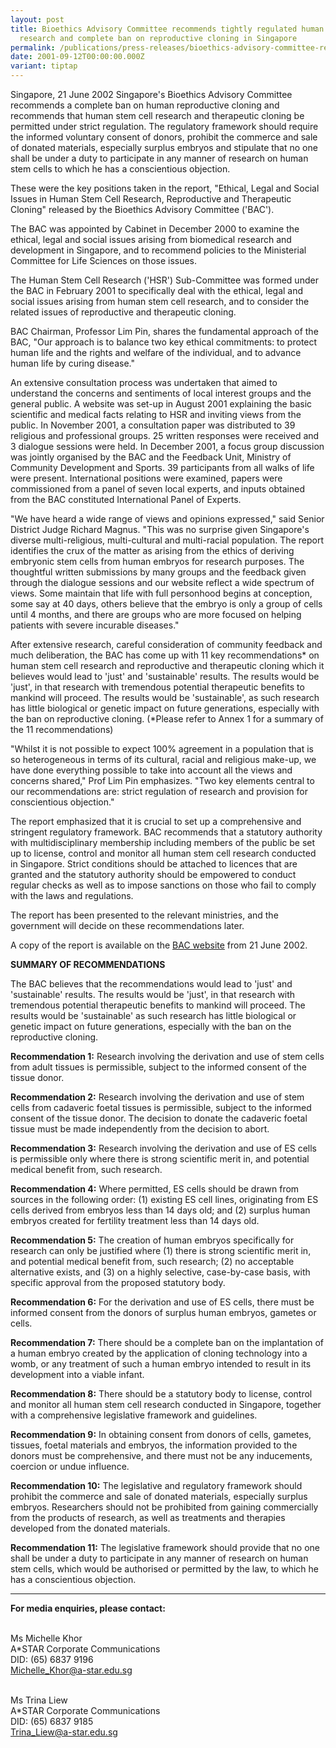 ```yaml
---
layout: post
title: Bioethics Advisory Committee recommends tightly regulated human stem cell
  research and complete ban on reproductive cloning in Singapore
permalink: /publications/press-releases/bioethics-advisory-committee-recommends-tightly-regulated-human-stem-cell-research-and-complete-ban-on-reproductive-cloning-in-singapore/
date: 2001-09-12T00:00:00.000Z
variant: tiptap
---
```

<p>Singapore, 21 June 2002 Singapore's Bioethics Advisory Committee recommends
a complete ban on human reproductive cloning and recommends that human
stem cell research and therapeutic cloning be permitted under strict regulation.
The regulatory framework should require the informed voluntary consent
of donors, prohibit the commerce and sale of donated materials, especially
surplus embryos and stipulate that no one shall be under a duty to participate
in any manner of research on human stem cells to which he has a conscientious
objection.</p>
<p>These were the key positions taken in the report, "Ethical, Legal and
Social Issues in Human Stem Cell Research, Reproductive and Therapeutic
Cloning" released by the Bioethics Advisory Committee ('BAC').</p>
<p>The BAC was appointed by Cabinet in December 2000 to examine the ethical,
legal and social issues arising from biomedical research and development
in Singapore, and to recommend policies to the Ministerial Committee for
Life Sciences on those issues.</p>
<p>The Human Stem Cell Research ('HSR') Sub-Committee was formed under the
BAC in February 2001 to specifically deal with the ethical, legal and social
issues arising from human stem cell research, and to consider the related
issues of reproductive and therapeutic cloning.</p>
<p>BAC Chairman, Professor Lim Pin, shares the fundamental approach of the
BAC, "Our approach is to balance two key ethical commitments: to protect
human life and the rights and welfare of the individual, and to advance
human life by curing disease."</p>
<p>An extensive consultation process was undertaken that aimed to understand
the concerns and sentiments of local interest groups and the general public.
A website was set-up in August 2001 explaining the basic scientific and
medical facts relating to HSR and inviting views from the public. In November
2001, a consultation paper was distributed to 39 religious and professional
groups. 25 written responses were received and 3 dialogue sessions were
held. In December 2001, a focus group discussion was jointly organised
by the BAC and the Feedback Unit, Ministry of Community Development and
Sports. 39 participants from all walks of life were present. International
positions were examined, papers were commissioned from a panel of seven
local experts, and inputs obtained from the BAC constituted International
Panel of Experts.</p>
<p>"We have heard a wide range of views and opinions expressed," said Senior
District Judge Richard Magnus. "This was no surprise given Singapore's
diverse multi-religious, multi-cultural and multi-racial population. The
report identifies the crux of the matter as arising from the ethics of
deriving embryonic stem cells from human embryos for research purposes.
The thoughtful written submissions by many groups and the feedback given
through the dialogue sessions and our website reflect a wide spectrum of
views. Some maintain that life with full personhood begins at conception,
some say at 40 days, others believe that the embryo is only a group of
cells until 4 months, and there are groups who are more focused on helping
patients with severe incurable diseases."</p>
<p>After extensive research, careful consideration of community feedback
and much deliberation, the BAC has come up with 11 key recommendations*
on human stem cell research and reproductive and therapeutic cloning which
it believes would lead to 'just' and 'sustainable' results. The results
would be 'just', in that research with tremendous potential therapeutic
benefits to mankind will proceed. The results would be 'sustainable', as
such research has little biological or genetic impact on future generations,
especially with the ban on reproductive cloning. (*Please refer to Annex
1 for a summary of the 11 recommendations)</p>
<p>"Whilst it is not possible to expect 100% agreement in a population that
is so heterogeneous in terms of its cultural, racial and religious make-up,
we have done everything possible to take into account all the views and
concerns shared," Prof Lim Pin emphasizes. "Two key elements central to
our recommendations are: strict regulation of research and provision for
conscientious objection."</p>
<p>The report emphasized that it is crucial to set up a comprehensive and
stringent regulatory framework. BAC recommends that a statutory authority
with multidisciplinary membership including members of the public be set
up to license, control and monitor all human stem cell research conducted
in Singapore. Strict conditions should be attached to licences that are
granted and the statutory authority should be empowered to conduct regular
checks as well as to impose sanctions on those who fail to comply with
the laws and regulations.</p>
<p>The report has been presented to the relevant ministries, and the government
will decide on these recommendations later.</p>
<p>A copy of the report is available on the <a href="www.bioethics-singapore.gov.sg" rel="noopener noreferrer nofollow" target="_blank">BAC website</a> from 21 June 2002.</p>
<p><strong>SUMMARY OF RECOMMENDATIONS</strong>
</p>
<p>The BAC believes that the recommendations would lead to 'just' and 'sustainable'
results. The results would be 'just', in that research with tremendous
potential therapeutic benefits to mankind will proceed. The results would
be 'sustainable' as such research has little biological or genetic impact
on future generations, especially with the ban on the reproductive cloning.</p>
<p><strong>Recommendation 1:</strong> Research involving the derivation and
use of stem cells from adult tissues is permissible, subject to the informed
consent of the tissue donor.</p>
<p><strong>Recommendation 2:</strong> Research involving the derivation and
use of stem cells from cadaveric foetal tissues is permissible, subject
to the informed consent of the tissue donor. The decision to donate the
cadaveric foetal tissue must be made independently from the decision to
abort.</p>
<p><strong>Recommendation 3:</strong> Research involving the derivation and
use of ES cells is permissible only where there is strong scientific merit
in, and potential medical benefit from, such research.</p>
<p><strong>Recommendation 4:</strong> Where permitted, ES cells should be
drawn from sources in the following order: (1) existing ES cell lines,
originating from ES cells derived from embryos less than 14 days old; and
(2) surplus human embryos created for fertility treatment less than 14
days old.</p>
<p><strong>Recommendation 5:</strong> The creation of human embryos specifically
for research can only be justified where (1) there is strong scientific
merit in, and potential medical benefit from, such research; (2) no acceptable
alternative exists, and (3) on a highly selective, case-by-case basis,
with specific approval from the proposed statutory body.</p>
<p><strong>Recommendation 6:</strong> For the derivation and use of ES cells,
there must be informed consent from the donors of surplus human embryos,
gametes or cells.</p>
<p><strong>Recommendation 7:</strong> There should be a complete ban on the
implantation of a human embryo created by the application of cloning technology
into a womb, or any treatment of such a human embryo intended to result
in its development into a viable infant.</p>
<p><strong>Recommendation 8:</strong> There should be a statutory body to
license, control and monitor all human stem cell research conducted in
Singapore, together with a comprehensive legislative framework and guidelines.</p>
<p><strong>Recommendation 9:</strong> In obtaining consent from donors of
cells, gametes, tissues, foetal materials and embryos, the information
provided to the donors must be comprehensive, and there must not be any
inducements, coercion or undue influence.</p>
<p><strong>Recommendation 10:</strong> The legislative and regulatory framework
should prohibit the commerce and sale of donated materials, especially
surplus embryos. Researchers should not be prohibited from gaining commercially
from the products of research, as well as treatments and therapies developed
from the donated materials.</p>
<p><strong>Recommendation 11:</strong> The legislative framework should provide
that no one shall be under a duty to participate in any manner of research
on human stem cells, which would be authorised or permitted by the law,
to which he has a conscientious objection.</p>
<hr>
<p><strong>For media enquiries, please contact:</strong>
</p>
<p>
<br>Ms Michelle Khor
<br>A*STAR Corporate Communications
<br>DID: (65) 6837 9196
<br><a href="mailto:Michelle_Khor@a-star.edu.sg" rel="noopener noreferrer nofollow" target="_blank">Michelle_Khor@a-star.edu.sg</a>
</p>
<p>
<br>Ms Trina Liew
<br>A*STAR Corporate Communications
<br>DID: (65) 6837 9185
<br><a href="mailto:Trina_Liew@a-star.edu.sg" rel="noopener noreferrer nofollow" target="_blank">Trina_Liew@a-star.edu.sg</a>
</p>